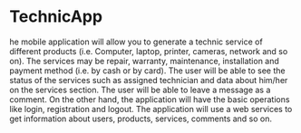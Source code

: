 # TechnicApp
he mobile application will allow you to generate a technic service of different products (i.e. Computer, laptop, printer, cameras, network and so on). The services may be repair, warranty, maintenance, installation and payment method (i.e. by cash or by card). The user will be able to see the status of the services such as assigned technician and data about him/her on the services section. The user will be able to leave a message as a comment. On the other hand, the application will have the basic operations like login, registration and logout.  The application will use a web services to get information about users, products, services, comments and so on.
